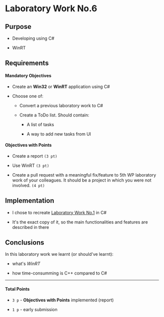 # Laboratory Work No.6


## Purpose

- Developing using C#

- WinRT


## Requirements

#### Mandatory Objectives

- Create an __Win32__ or __WinRT__ application using C#

- Choose one of:

   + Convert a previous laboratory work to C#

   + Create a ToDo list. Should contain:

      - A list of tasks
      
      - A way to add new tasks from UI


#### Objectives with Points

- Create a report `(3 pt)`

- Use WinRT `(3 pt)`

- Create a pull request with a meaningful fix/feature to 5th WP laboratory work of your colleagues. It should be a project in which you were not involved. `(4 pt)`



## Implementation

- I chose to recreate [Laboratory Work No.1](https://github.com/skidne/WinProgLabs/tree/master/lab%231) in C#

- It's the exact copy of it, so the main functionalities and features are described in there

       
## Conclusions

In this laboratory work we learnt (or should've learnt):

- what's _WinRT_

- how time-consumming is C++ compared to C#


----

#### Total Points

- `3 p` - __Objectives with Points__ implemented (report)

- `1 p` - early submission 
       
